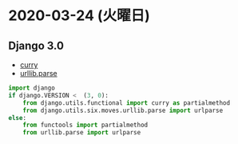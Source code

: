 # 2020-03-24 (火曜日)

## Django 3.0

- [curry](https://github.com/django/django/commit/5b1c389603a353625ae1603)
- [urllib.parse](https://docs.djangoproject.com/en/3.0/releases/3.0/#id3)

~~~py
import django
if django.VERSION <  (3, 0):
    from django.utils.functional import curry as partialmethod
    from django.utils.six.moves.urllib.parse import urlparse
else:
    from functools import partialmethod
    from urllib.parse import urlparse
~~~
